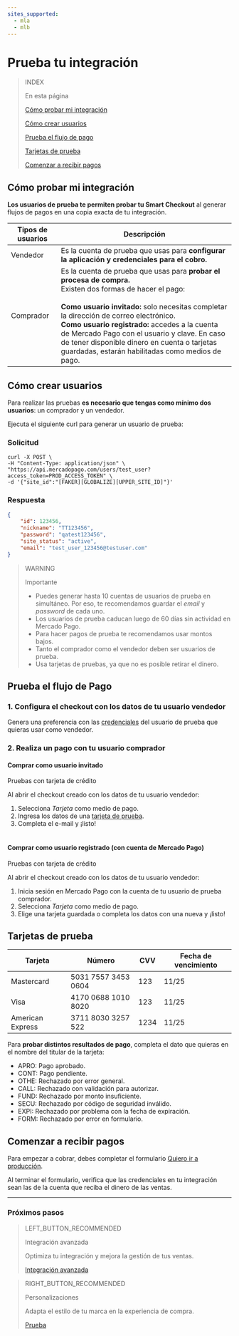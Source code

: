 ```yaml
---
sites_supported:
  - mla
  - mlb
---
```


# Prueba tu integración

> INDEX
>
> En esta página
>
>
>
> [Cómo probar mi integración](https://www.mercadopago.com.ar/developers/es/guides/payments/web-payment-checkout/test-integration#bookmark_cómo_probar_mi_integración)
>
> [Cómo crear usuarios](https://www.mercadopago.com.ar/developers/es/guides/payments/web-payment-checkout/test-integration#bookmark_cómo_crear_usuarios)
>
> [Prueba el flujo de pago](https://www.mercadopago.com.ar/developers/es/guides/payments/web-payment-checkout/test-integration#bookmark_prueba_el_flujo_de_pago)
>
> [Tarjetas de prueba](https://www.mercadopago.com.ar/developers/es/guides/payments/web-payment-checkout/test-integration#bookmark_tarjetas_de_prueba)
>
> [Comenzar a recibir pagos](https://www.mercadopago.com.ar/developers/es/guides/payments/web-payment-checkout/test-integration#bookmark_comenzar_a_recibir_pagos)


## Cómo probar mi integración

**Los usuarios de prueba te permiten probar tu Smart Checkout** al generar flujos de pagos en una copia exacta de tu integración.

Tipos de usuarios | Descripción
------------ | -------------
Vendedor | Es la cuenta de prueba que usas para **configurar la aplicación y credenciales para el cobro.**
Comprador | Es la cuenta de prueba que usas para **probar el procesa de compra.**<br/>Existen dos formas de hacer el pago:<br/><br/> **Como usuario invitado:** solo necesitas completar la dirección de correo electrónico.<br/>**Como usuario registrado:** accedes a la cuenta de Mercado Pago con el usuario y clave. En caso de tener disponible dinero en cuenta o tarjetas guardadas, estarán habilitadas como medios de pago.


## Cómo crear usuarios
Para realizar las pruebas **es necesario que tengas como mínimo dos usuarios**: un comprador y un vendedor.

Ejecuta el siguiente curl para generar un usuario de prueba:

### Solicitud

```curl
curl -X POST \
-H "Content-Type: application/json" \
"https://api.mercadopago.com/users/test_user?access_token=PROD_ACCESS_TOKEN" \
-d '{"site_id":"[FAKER][GLOBALIZE][UPPER_SITE_ID]"}'
```


### Respuesta

```json
{
    "id": 123456,
    "nickname": "TT123456",
    "password": "qatest123456",
    "site_status": "active",
    "email": "test_user_123456@testuser.com"
}
```

>WARNING
>
>Importante
>
> * Puedes generar hasta 10 cuentas de usuarios de prueba en simultáneo. Por eso, te recomendamos guardar el _email_ y _password_ de cada uno.
> * Los usuarios de prueba caducan luego de 60 días sin actividad en Mercado Pago.
> * Para hacer pagos de prueba te recomendamos usar montos bajos.
> * Tanto el comprador como el vendedor deben ser usuarios de prueba.
> * Usa tarjetas de pruebas, ya que no es posible retirar el dinero.


## Prueba el flujo de Pago

### 1. Configura el checkout con los datos de tu usuario vendedor

Genera una preferencia con las <a href="https://www.mercadopago.com/mla/account/credentials" target="_blank"> credenciales</a> del usuario de prueba que quieras usar como vendedor.

### 2. Realiza un pago con tu usuario comprador

#### Comprar como usuario invitado

Pruebas con tarjeta de crédito

Al abrir el checkout creado con los datos de tu usuario vendedor:

1. Selecciona _Tarjeta_ como medio de pago.
2. Ingresa los datos de una [tarjeta de prueba](https://www.mercadopago.com.ar/developers/es/guides/payments/web-payment-checkout/test-integration#bookmark_tarjetas_de_prueba).
3. Completa el e-mail y ¡listo!<br/><br/>

#### Comprar como usuario registrado (con cuenta de Mercado Pago)

Pruebas con tarjeta de crédito

Al abrir el checkout creado con los datos de tu usuario vendedor:

1. Inicia sesión en Mercado Pago con la cuenta de tu usuario de prueba comprador.
2. Selecciona _Tarjeta_ como medio de pago.
3. Elige una tarjeta guardada o completa los datos con una nueva y ¡listo!


## Tarjetas de prueba

Tarjeta | Número | CVV | Fecha de vencimiento
------------ | ------------- | ------------- | -------------
Mastercard | 5031 7557 3453 0604 | 123 | 11/25
Visa | 4170 0688 1010 8020 | 123 | 11/25
American Express | 3711 8030 3257 522 | 1234 | 11/25

Para **probar distintos resultados de pago**, completa el dato que quieras en el nombre del titular de la tarjeta:

- APRO: Pago aprobado.
- CONT: Pago pendiente.
- OTHE: Rechazado por error general.
- CALL: Rechazado con validación para autorizar.
- FUND: Rechazado por monto insuficiente.
- SECU: Rechazado por código de seguridad inválido.
- EXPI: Rechazado por problema con la fecha de expiración.
- FORM: Rechazado por error en formulario.

## Comenzar a recibir pagos

Para empezar a cobrar, debes completar el formulario <a href="https://www.mercadopago.com/mla/account/credentials/" target="_blank"> Quiero ir a producción</a>.

Al terminar el formulario, verifica que las credenciales en tu integración sean las de la cuenta que reciba el dinero de las ventas.<br/>

---

### Próximos pasos

> LEFT_BUTTON_RECOMMENDED
>
> Integración avanzada
>
> Optimiza tu integración y mejora la gestión de tus ventas.
>
> [Integración avanzada](http://www.mercadopago.com.ar/developers/es/guides/payments/web-payment-checkout/advanced-integration/)

> RIGHT_BUTTON_RECOMMENDED
>
> Personalizaciones
>
> Adapta el estilo de tu marca en la experiencia de compra.
>
> [Prueba](http://www.mercadopago.com.ar/developers/es/guides/payments/web-payment-checkout/customizations/)
